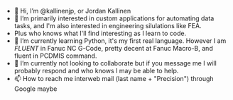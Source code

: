 - 👋 Hi, I’m @kallinenjp, or Jordan Kallinen
- 👀 I’m primarily interested in custom applications for automating data tasks, and I'm also interested in engineering silulations like FEA.
-   Plus who knows what I'll find interesting as I learn to code.
- 🌱 I’m currently learning Python, it's my first real language. However I am *FLUENT* in Fanuc NC G-Code, pretty decent at Fanuc Macro-B, and fluent in PCDMIS command.
- 💞️ I’m currently not looking to collaborate but if you message me I will probably respond and who knows I may be able to help.
- 📫 How to reach me interweb mail (last name + "Precision") through Google maybe

<!---
kallinenjp/kallinenjp is a ✨ special ✨ repository because its `README.md` (this file) appears on your GitHub profile.
You can click the Preview link to take a look at your changes.
--->
